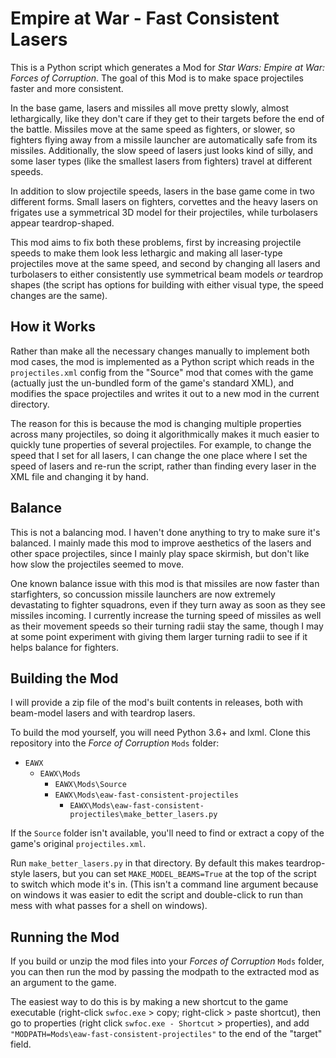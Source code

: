 # Empire at War - Fast Consistent Lasers

This is a Python script which generates a Mod for *Star Wars: Empire at War:
Forces of Corruption*. The goal of this Mod is to make space projectiles faster
and more consistent.

In the base game, lasers and missiles all move pretty slowly, almost
lethargically, like they don't care if they get to their targets before the end
of the battle. Missiles move at the same speed as fighters, or slower, so
fighters flying away from a missile launcher are automatically safe from its
missiles. Additionally, the slow speed of lasers just looks kind of silly, and
some laser types (like the smallest lasers from fighters) travel at different
speeds.

In addition to slow projectile speeds, lasers in the base game come in two
different forms. Small lasers on fighters, corvettes and the heavy lasers on
frigates use a symmetrical 3D model for their projectiles, while turbolasers
appear teardrop-shaped.

This mod aims to fix both these problems, first by increasing projectile speeds
to make them look less lethargic and making all laser-type projectiles move at
the same speed, and second by changing all lasers and turbolasers to either
consistently use symmetrical beam models *or* teardrop shapes (the script has
options for building with either visual type, the speed changes are the same).

## How it Works

Rather than make all the necessary changes manually to implement both mod cases,
the mod is implemented as a Python script which reads in the `projectiles.xml`
config from the "Source" mod that comes with the game (actually just the
un-bundled form of the game's standard XML), and modifies the space projectiles
and writes it out to a new mod in the current directory.

The reason for this is because the mod is changing multiple properties across
many projectiles, so doing it algorithmically makes it much easier to quickly
tune properties of several projectiles. For example, to change the speed that
I set for all lasers, I can change the one place where I set the speed of lasers
and re-run the script, rather than finding every laser in the XML file and
changing it by hand.

## Balance

This is not a balancing mod. I haven't done anything to try to make sure it's
balanced. I mainly made this mod to improve aesthetics of the lasers and other
space projectiles, since I mainly play space skirmish, but don't like how slow
the projectiles seemed to move.

One known balance issue with this mod is that missiles are now faster than
starfighters, so concussion missile launchers are now extremely devastating to
fighter squadrons, even if they turn away as soon as they see missiles incoming.
I currently increase the turning speed of missiles as well as their movement
speeds so their turning radii stay the same, though I may at some point
experiment with giving them larger turning radii to see if it helps balance for
fighters.

## Building the Mod

I will provide a zip file of the mod's built contents in releases, both with
beam-model lasers and with teardrop lasers.

To build the mod yourself, you will need Python 3.6+ and lxml. Clone this
repository into the *Force of Corruption* `Mods` folder:
- `EAWX`
  - `EAWX\Mods`
    - `EAWX\Mods\Source`
    - `EAWX\Mods\eaw-fast-consistent-projectiles`
      - `EAWX\Mods\eaw-fast-consistent-projectiles\make_better_lasers.py`

If the `Source` folder isn't available, you'll need to find or extract a copy of
the game's original `projectiles.xml`.

Run `make_better_lasers.py` in that directory. By default this makes
teardrop-style lasers, but you can set `MAKE_MODEL_BEAMS=True` at the top of the
script to switch which mode it's in. (This isn't a command line argument because
on windows it was easier to edit the script and double-click to run than mess
with what passes for a shell on windows).

## Running the Mod

If you build or unzip the mod files into your *Forces of Corruption* `Mods`
folder, you can then run the mod by passing the modpath to the extracted mod
as an argument to the game.

The easiest way to do this is by making a new shortcut to the game executable
(right-click `swfoc.exe` > copy; right-click > paste shortcut), then go to
properties (right click `swfoc.exe - Shortcut` > properties), and add
` "MODPATH=Mods\eaw-fast-consistent-projectiles"` to the end of the "target"
field.

